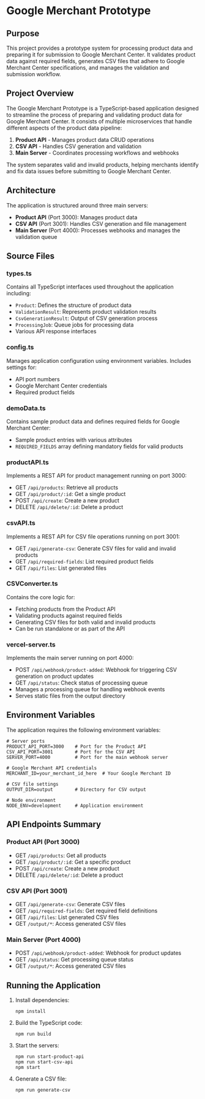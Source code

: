 # Google Merchant Prototype

## Purpose
This project provides a prototype system for processing product data and preparing it for submission to Google Merchant Center. It validates product data against required fields, generates CSV files that adhere to Google Merchant Center specifications, and manages the validation and submission workflow.

## Project Overview
The Google Merchant Prototype is a TypeScript-based application designed to streamline the process of preparing and validating product data for Google Merchant Center. It consists of multiple microservices that handle different aspects of the product data pipeline:

1. **Product API** - Manages product data CRUD operations
2. **CSV API** - Handles CSV generation and validation
3. **Main Server** - Coordinates processing workflows and webhooks

The system separates valid and invalid products, helping merchants identify and fix data issues before submitting to Google Merchant Center.

## Architecture

The application is structured around three main servers:

- **Product API** (Port 3000): Manages product data
- **CSV API** (Port 3001): Handles CSV generation and file management
- **Main Server** (Port 4000): Processes webhooks and manages the validation queue


## Source Files

### types.ts
Contains all TypeScript interfaces used throughout the application including:
- `Product`: Defines the structure of product data
- `ValidationResult`: Represents product validation results
- `CsvGenerationResult`: Output of CSV generation process
- `ProcessingJob`: Queue jobs for processing data
- Various API response interfaces

### config.ts
Manages application configuration using environment variables. Includes settings for:
- API port numbers
- Google Merchant Center credentials
- Required product fields

### demoData.ts
Contains sample product data and defines required fields for Google Merchant Center:
- Sample product entries with various attributes
- `REQUIRED_FIELDS` array defining mandatory fields for valid products

### productAPI.ts
Implements a REST API for product management running on port 3000:
- GET `/api/products`: Retrieve all products
- GET `/api/product/:id`: Get a single product
- POST `/api/create`: Create a new product
- DELETE `/api/delete/:id`: Delete a product

### csvAPI.ts
Implements a REST API for CSV file operations running on port 3001:
- GET `/api/generate-csv`: Generate CSV files for valid and invalid products
- GET `/api/required-fields`: List required product fields
- GET `/api/files`: List generated files

### CSVConverter.ts
Contains the core logic for:
- Fetching products from the Product API
- Validating products against required fields
- Generating CSV files for both valid and invalid products
- Can be run standalone or as part of the API

### vercel-server.ts
Implements the main server running on port 4000:
- POST `/api/webhook/product-added`: Webhook for triggering CSV generation on product updates
- GET `/api/status`: Check status of processing queue
- Manages a processing queue for handling webhook events
- Serves static files from the output directory

## Environment Variables

The application requires the following environment variables:

```
# Server ports
PRODUCT_API_PORT=3000    # Port for the Product API
CSV_API_PORT=3001        # Port for the CSV API
SERVER_PORT=4000         # Port for the main webhook server

# Google Merchant API credentials
MERCHANT_ID=your_merchant_id_here  # Your Google Merchant ID

# CSV file settings
OUTPUT_DIR=output        # Directory for CSV output

# Node environment
NODE_ENV=development     # Application environment
```

## API Endpoints Summary

### Product API (Port 3000)
- GET `/api/products`: Get all products
- GET `/api/product/:id`: Get a specific product
- POST `/api/create`: Create a new product
- DELETE `/api/delete/:id`: Delete a product

### CSV API (Port 3001)
- GET `/api/generate-csv`: Generate CSV files
- GET `/api/required-fields`: Get required field definitions
- GET `/api/files`: List generated CSV files
- GET `/output/*`: Access generated CSV files

### Main Server (Port 4000)
- POST `/api/webhook/product-added`: Webhook for product updates
- GET `/api/status`: Get processing queue status
- GET `/output/*`: Access generated CSV files

## Running the Application

1. Install dependencies:
   ```
   npm install
   ```

2. Build the TypeScript code:
   ```
   npm run build
   ```

3. Start the servers:
   ```
   npm run start-product-api
   npm run start-csv-api
   npm start
   ```

4. Generate a CSV file:
   ```
   npm run generate-csv
   ```